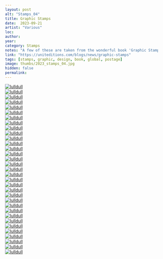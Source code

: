 ```yaml
---
layout: post
alt: "Stamps_04"
title: Graphic Stamps
date:  2023-09-21
artist: "Various"
loc: 
author: 
year: 
category: Stamps
notes: "A few of these are taken from the wonderful book 'Graphic Stamps' from Unit Editions. Acquire it if you can."
link: "https://uniteditions.com/blogs/news/graphic-stamps"
tags: [stamps, graphic, design, book, global, postage]
image: thumbs/2023_stamps_04.jpg
hidden: false
permalink:
---
```






<div class="post_image">
	<a href="{{ site.baseurl }}/images/posts/2023_stamps_04/001.jpg" target="_blank">
	<img src="{{ site.baseurl }}/images/posts/2023_stamps_04/001.jpg" alt="lulldull"></a>
</div>

<div class="post_image">
	<a href="{{ site.baseurl }}/images/posts/2023_stamps_04/002.jpg" target="_blank">
	<img src="{{ site.baseurl }}/images/posts/2023_stamps_04/002.jpg" alt="lulldull"></a>
</div>

<div class="post_image">
	<a href="{{ site.baseurl }}/images/posts/2023_stamps_04/003.jpg" target="_blank">
	<img src="{{ site.baseurl }}/images/posts/2023_stamps_04/003.jpg" alt="lulldull"></a>
</div>

<div class="post_image">
	<a href="{{ site.baseurl }}/images/posts/2023_stamps_04/004.jpg" target="_blank">
	<img src="{{ site.baseurl }}/images/posts/2023_stamps_04/004.jpg" alt="lulldull"></a>
</div>

<div class="post_image">
	<a href="{{ site.baseurl }}/images/posts/2023_stamps_04/005.jpg" target="_blank">
	<img src="{{ site.baseurl }}/images/posts/2023_stamps_04/005.jpg" alt="lulldull"></a>
</div>

<div class="post_image">
	<a href="{{ site.baseurl }}/images/posts/2023_stamps_04/006.jpg" target="_blank">
	<img src="{{ site.baseurl }}/images/posts/2023_stamps_04/006.jpg" alt="lulldull"></a>
</div>

<div class="post_image">
	<a href="{{ site.baseurl }}/images/posts/2023_stamps_04/007.jpg" target="_blank">
	<img src="{{ site.baseurl }}/images/posts/2023_stamps_04/007.jpg" alt="lulldull"></a>
</div>


<div class="post_image">
	<a href="{{ site.baseurl }}/images/posts/2023_stamps_04/008.jpg" target="_blank">
	<img src="{{ site.baseurl }}/images/posts/2023_stamps_04/008.jpg" alt="lulldull"></a>
</div>

<div class="post_image">
	<a href="{{ site.baseurl }}/images/posts/2023_stamps_04/009.jpg" target="_blank">
	<img src="{{ site.baseurl }}/images/posts/2023_stamps_04/009.jpg" alt="lulldull"></a>
</div>

<div class="post_image">
	<a href="{{ site.baseurl }}/images/posts/2023_stamps_04/010.jpg" target="_blank">
	<img src="{{ site.baseurl }}/images/posts/2023_stamps_04/010.jpg" alt="lulldull"></a>
</div>


<div class="post_image">
	<a href="{{ site.baseurl }}/images/posts/2023_stamps_04/011.jpg" target="_blank">
	<img src="{{ site.baseurl }}/images/posts/2023_stamps_04/011.jpg" alt="lulldull"></a>
</div>


<div class="post_image">
	<a href="{{ site.baseurl }}/images/posts/2023_stamps_04/012.jpg" target="_blank">
	<img src="{{ site.baseurl }}/images/posts/2023_stamps_04/012.jpg" alt="lulldull"></a>
</div>


<div class="post_image">
	<a href="{{ site.baseurl }}/images/posts/2023_stamps_04/013.jpg" target="_blank">
	<img src="{{ site.baseurl }}/images/posts/2023_stamps_04/013.jpg" alt="lulldull"></a>
</div>


<div class="post_image">
	<a href="{{ site.baseurl }}/images/posts/2023_stamps_04/014.jpg" target="_blank">
	<img src="{{ site.baseurl }}/images/posts/2023_stamps_04/014.jpg" alt="lulldull"></a>
</div>


<div class="post_image">
	<a href="{{ site.baseurl }}/images/posts/2023_stamps_04/015.jpg" target="_blank">
	<img src="{{ site.baseurl }}/images/posts/2023_stamps_04/015.jpg" alt="lulldull"></a>
</div>

<div class="post_image">
	<a href="{{ site.baseurl }}/images/posts/2023_stamps_04/016.jpg" target="_blank">
	<img src="{{ site.baseurl }}/images/posts/2023_stamps_04/016.jpg" alt="lulldull"></a>
</div>

<div class="post_image">
	<a href="{{ site.baseurl }}/images/posts/2023_stamps_04/017.jpg" target="_blank">
	<img src="{{ site.baseurl }}/images/posts/2023_stamps_04/017.jpg" alt="lulldull"></a>
</div>

<div class="post_image">
	<a href="{{ site.baseurl }}/images/posts/2023_stamps_04/018.jpg" target="_blank">
	<img src="{{ site.baseurl }}/images/posts/2023_stamps_04/018.jpg" alt="lulldull"></a>
</div>

<div class="post_image">
	<a href="{{ site.baseurl }}/images/posts/2023_stamps_04/019.jpg" target="_blank">
	<img src="{{ site.baseurl }}/images/posts/2023_stamps_04/019.jpg" alt="lulldull"></a>
</div>

<div class="post_image">
	<a href="{{ site.baseurl }}/images/posts/2023_stamps_04/020.jpg" target="_blank">
	<img src="{{ site.baseurl }}/images/posts/2023_stamps_04/020.jpg" alt="lulldull"></a>
</div>

<div class="post_image">
	<a href="{{ site.baseurl }}/images/posts/2023_stamps_04/021.jpg" target="_blank">
	<img src="{{ site.baseurl }}/images/posts/2023_stamps_04/021.jpg" alt="lulldull"></a>
</div>

<div class="post_image">
	<a href="{{ site.baseurl }}/images/posts/2023_stamps_04/022.jpg" target="_blank">
	<img src="{{ site.baseurl }}/images/posts/2023_stamps_04/022.jpg" alt="lulldull"></a>
</div>

<div class="post_image">
	<a href="{{ site.baseurl }}/images/posts/2023_stamps_04/023.jpg" target="_blank">
	<img src="{{ site.baseurl }}/images/posts/2023_stamps_04/023.jpg" alt="lulldull"></a>
</div>

<div class="post_image">
	<a href="{{ site.baseurl }}/images/posts/2023_stamps_04/024.jpg" target="_blank">
	<img src="{{ site.baseurl }}/images/posts/2023_stamps_04/024.jpg" alt="lulldull"></a>
</div>

<div class="post_image">
	<a href="{{ site.baseurl }}/images/posts/2023_stamps_04/025.jpg" target="_blank">
	<img src="{{ site.baseurl }}/images/posts/2023_stamps_04/025.jpg" alt="lulldull"></a>
</div>

<div class="post_image">
	<a href="{{ site.baseurl }}/images/posts/2023_stamps_04/026.jpg" target="_blank">
	<img src="{{ site.baseurl }}/images/posts/2023_stamps_04/026.jpg" alt="lulldull"></a>
</div>

<div class="post_image">
	<a href="{{ site.baseurl }}/images/posts/2023_stamps_04/027.jpg" target="_blank">
	<img src="{{ site.baseurl }}/images/posts/2023_stamps_04/027.jpg" alt="lulldull"></a>
</div>

<div class="post_image">
	<a href="{{ site.baseurl }}/images/posts/2023_stamps_04/028.jpg" target="_blank">
	<img src="{{ site.baseurl }}/images/posts/2023_stamps_04/028.jpg" alt="lulldull"></a>
</div>

<div class="post_image">
	<a href="{{ site.baseurl }}/images/posts/2023_stamps_04/029.jpg" target="_blank">
	<img src="{{ site.baseurl }}/images/posts/2023_stamps_04/029.jpg" alt="lulldull"></a>
</div>

<div class="post_image">
	<a href="{{ site.baseurl }}/images/posts/2023_stamps_04/030.jpg" target="_blank">
	<img src="{{ site.baseurl }}/images/posts/2023_stamps_04/030.jpg" alt="lulldull"></a>
</div>

<div class="post_image">
	<a href="{{ site.baseurl }}/images/posts/2023_stamps_04/031.jpg" target="_blank">
	<img src="{{ site.baseurl }}/images/posts/2023_stamps_04/031.jpg" alt="lulldull"></a>
</div>

<div class="post_image">
	<a href="{{ site.baseurl }}/images/posts/2023_stamps_04/032.jpg" target="_blank">
	<img src="{{ site.baseurl }}/images/posts/2023_stamps_04/032.jpg" alt="lulldull"></a>
</div>

<div class="post_image">
	<a href="{{ site.baseurl }}/images/posts/2023_stamps_04/033.jpg" target="_blank">
	<img src="{{ site.baseurl }}/images/posts/2023_stamps_04/033.jpg" alt="lulldull"></a>
</div>

